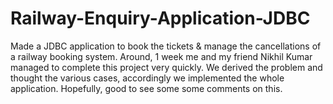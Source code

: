 # Railway-Enquiry-Application-JDBC
Made a JDBC application to book the tickets &amp; manage the cancellations of a railway booking system. Around, 1 week me and my friend Nikhil Kumar managed to complete this project very quickly. We derived the problem and thought the various cases, accordingly we implemented the whole application. Hopefully, good to see some some comments on this.
